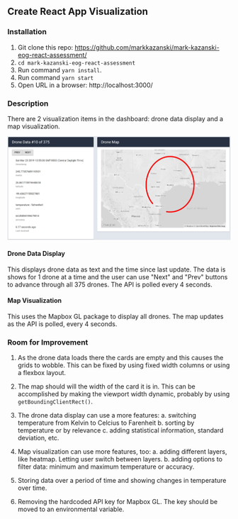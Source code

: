 ## Create React App Visualization

### Installation

1. Git clone this repo: https://github.com/markkazanski/mark-kazanski-eog-react-assessment/
2. ```cd mark-kazanski-eog-react-assessment```
3. Run command ```yarn install```. 
4. Run command ```yarn start```
5. Open URL in a browser: http://localhost:3000/

### Description

There are 2 visualization items in the dashboard: drone data display and a map visualization.

![Screenshot](public/screenshot.JPG)

#### Drone Data Display

This displays drone data as text and the time since last update. The data is shows for 1 drone at a time and the user can use "Next" and "Prev" buttons to advance through all 375 drones. The API is polled every 4 seconds.

#### Map Visualization

This uses the Mapbox GL package to display all drones. The map updates as the API is polled, every 4 seconds. 

### Room for Improvement

1. As the drone data loads there the cards are empty and this causes the grids to wobble. This can be fixed by using fixed width columns or using a flexbox layout. 

2. The map should will the width of the card it is in. This can be accomplished by making the viewport width dynamic, probably by using ```getBoundingClientRect()```. 

3. The drone data display can use a more features: 
  a. switching temperature from Kelvin to Celcius to Farenheit
  b. sorting by temperature or by relevance
  c. adding statistical information, standard deviation, etc. 
  
4. Map visualization can use more features, too:
  a. adding different layers, like heatmap. Letting user switch between layers.
  b. adding options to filter data: minimum and maximum temperature or accuracy. 
  
5. Storing data over a period of time and showing changes in temperature over time.

6. Removing the hardcoded API key for Mapbox GL. The key should be moved to an environmental variable. 
